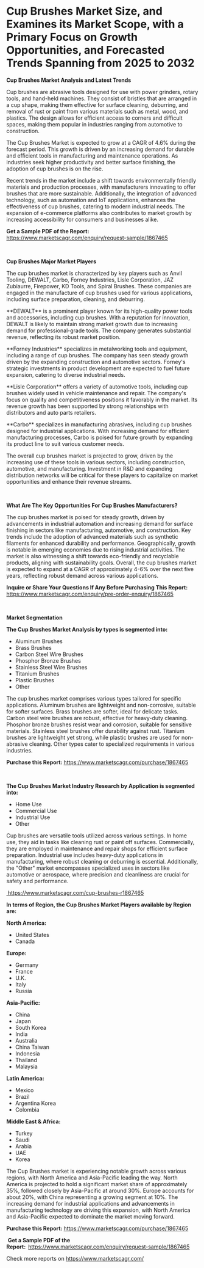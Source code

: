 <p><h1>Cup Brushes Market Size, and Examines its Market Scope, with a Primary Focus on Growth Opportunities, and Forecasted Trends Spanning from 2025 to 2032</h1></p><p><strong>Cup Brushes Market Analysis and Latest Trends</strong></p>
<p><p>Cup brushes are abrasive tools designed for use with power grinders, rotary tools, and hand-held machines. They consist of bristles that are arranged in a cup shape, making them effective for surface cleaning, deburring, and removal of rust or paint from various materials such as metal, wood, and plastics. The design allows for efficient access to corners and difficult spaces, making them popular in industries ranging from automotive to construction.</p><p>The Cup Brushes Market is expected to grow at a CAGR of 4.6% during the forecast period. This growth is driven by an increasing demand for durable and efficient tools in manufacturing and maintenance operations. As industries seek higher productivity and better surface finishing, the adoption of cup brushes is on the rise. </p><p>Recent trends in the market include a shift towards environmentally friendly materials and production processes, with manufacturers innovating to offer brushes that are more sustainable. Additionally, the integration of advanced technology, such as automation and IoT applications, enhances the effectiveness of cup brushes, catering to modern industrial needs. The expansion of e-commerce platforms also contributes to market growth by increasing accessibility for consumers and businesses alike.</p></p>
<p><strong>Get a Sample PDF of the Report:&nbsp;</strong> <a href="https://www.marketscagr.com/enquiry/request-sample/1867465?utm_campaign=2320&utm_medium=2&utm_source=Github&utm_content=ia&utm_term=07022025&utm_id=cup-brushes">https://www.marketscagr.com/enquiry/request-sample/1867465</a></p>
<p>&nbsp;</p>
<p><strong>Cup Brushes Major Market Players</strong></p>
<p><p>The cup brushes market is characterized by key players such as Anvil Tooling, DEWALT, Carbo, Forney Industries, Lisle Corporation, JAZ Zubiaurre, Firepower, KD Tools, and Spiral Brushes. These companies are engaged in the manufacture of cup brushes used for various applications, including surface preparation, cleaning, and deburring.</p><p>**DEWALT** is a prominent player known for its high-quality power tools and accessories, including cup brushes. With a reputation for innovation, DEWALT is likely to maintain strong market growth due to increasing demand for professional-grade tools. The company generates substantial revenue, reflecting its robust market position.</p><p>**Forney Industries** specializes in metalworking tools and equipment, including a range of cup brushes. The company has seen steady growth driven by the expanding construction and automotive sectors. Forney's strategic investments in product development are expected to fuel future expansion, catering to diverse industrial needs.</p><p>**Lisle Corporation** offers a variety of automotive tools, including cup brushes widely used in vehicle maintenance and repair. The company's focus on quality and competitiveness positions it favorably in the market. Its revenue growth has been supported by strong relationships with distributors and auto parts retailers.</p><p>**Carbo** specializes in manufacturing abrasives, including cup brushes designed for industrial applications. With increasing demand for efficient manufacturing processes, Carbo is poised for future growth by expanding its product line to suit various customer needs.</p><p>The overall cup brushes market is projected to grow, driven by the increasing use of these tools in various sectors, including construction, automotive, and manufacturing. Investment in R&D and expanding distribution networks will be critical for these players to capitalize on market opportunities and enhance their revenue streams.</p></p>
<p>&nbsp;</p>
<p><strong>What Are The Key Opportunities For Cup Brushes Manufacturers?</strong></p>
<p><p>The cup brushes market is poised for steady growth, driven by advancements in industrial automation and increasing demand for surface finishing in sectors like manufacturing, automotive, and construction. Key trends include the adoption of advanced materials such as synthetic filaments for enhanced durability and performance. Geographically, growth is notable in emerging economies due to rising industrial activities. The market is also witnessing a shift towards eco-friendly and recyclable products, aligning with sustainability goals. Overall, the cup brushes market is expected to expand at a CAGR of approximately 4-6% over the next five years, reflecting robust demand across various applications.</p></p>
<p><strong>Inquire or Share Your Questions If Any Before Purchasing This Report:</strong> <a href="https://www.marketscagr.com/enquiry/pre-order-enquiry/1867465?utm_campaign=2320&utm_medium=2&utm_source=Github&utm_content=ia&utm_term=07022025&utm_id=cup-brushes">https://www.marketscagr.com/enquiry/pre-order-enquiry/1867465</a></p>
<p>&nbsp;</p>
<p><strong>Market Segmentation</strong></p>
<p><strong>The Cup Brushes Market Analysis by types is segmented into:</strong></p>
<p><ul><li>Aluminum Brushes</li><li>Brass Brushes</li><li>Carbon Steel Wire Brushes</li><li>Phosphor Bronze Brushes</li><li>Stainless Steel Wire Brushes</li><li>Titanium Brushes</li><li>Plastic Brushes</li><li>Other</li></ul></p>
<p><p>The cup brushes market comprises various types tailored for specific applications. Aluminum brushes are lightweight and non-corrosive, suitable for softer surfaces. Brass brushes are softer, ideal for delicate tasks. Carbon steel wire brushes are robust, effective for heavy-duty cleaning. Phosphor bronze brushes resist wear and corrosion, suitable for sensitive materials. Stainless steel brushes offer durability against rust. Titanium brushes are lightweight yet strong, while plastic brushes are used for non-abrasive cleaning. Other types cater to specialized requirements in various industries.</p></p>
<p><strong>Purchase this Report:&nbsp;</strong><a href="https://www.marketscagr.com/purchase/1867465?utm_campaign=2320&utm_medium=2&utm_source=Github&utm_content=ia&utm_term=07022025&utm_id=cup-brushes">https://www.marketscagr.com/purchase/1867465</a></p>
<p>&nbsp;</p>
<p><strong>The Cup Brushes Market Industry Research by Application is segmented into:</strong></p>
<p><ul><li>Home Use</li><li>Commercial Use</li><li>Industrial Use</li><li>Other</li></ul></p>
<p><p>Cup brushes are versatile tools utilized across various settings. In home use, they aid in tasks like cleaning rust or paint off surfaces. Commercially, they are employed in maintenance and repair shops for efficient surface preparation. Industrial use includes heavy-duty applications in manufacturing, where robust cleaning or deburring is essential. Additionally, the "Other" market encompasses specialized uses in sectors like automotive or aerospace, where precision and cleanliness are crucial for safety and performance.</p></p>
<p><a href="https://www.marketscagr.com/cup-brushes-r1867465?utm_campaign=2320&utm_medium=2&utm_source=Github&utm_content=ia&utm_term=07022025&utm_id=cup-brushes">&nbsp;https://www.marketscagr.com/cup-brushes-r1867465</a></p>
<p><strong>In terms of Region, the Cup Brushes Market Players available by Region are:</strong></p>
<p>
    <p> <strong> North America: </strong>
        <ul>
            <li>United States</li>
            <li>Canada</li>
        </ul>
        </p> 
    <p> <strong> Europe: </strong>
        <ul>
            <li>Germany</li>
            <li>France</li>
            <li>U.K.</li>
            <li>Italy</li>
            <li>Russia</li>
        </ul>
        </p> 
    <p> <strong> Asia-Pacific: </strong>
        <ul>
            <li>China</li>
            <li>Japan</li>
            <li>South Korea</li>
            <li>India</li>
            <li>Australia</li>
            <li>China Taiwan</li>
            <li>Indonesia</li>
            <li>Thailand</li>
            <li>Malaysia</li>
        </ul>
        </p> 
    <p> <strong> Latin America: </strong>
        <ul>
            <li>Mexico</li>
            <li>Brazil</li>
            <li>Argentina Korea</li>
            <li>Colombia</li>
        </ul>
        </p> 
    <p> <strong> Middle East & Africa: </strong>
        <ul>
            <li>Turkey</li>
            <li>Saudi</li>
            <li>Arabia</li>
            <li>UAE</li>
            <li>Korea</li>
        </ul>
    </p>
    </p>
<p><p>The Cup Brushes market is experiencing notable growth across various regions, with North America and Asia-Pacific leading the way. North America is projected to hold a significant market share of approximately 35%, followed closely by Asia-Pacific at around 30%. Europe accounts for about 20%, with China representing a growing segment at 10%. The increasing demand for industrial applications and advancements in manufacturing technology are driving this expansion, with North America and Asia-Pacific expected to dominate the market moving forward.</p></p>
<p><strong>Purchase this Report: </strong><a href="https://www.marketscagr.com/purchase/1867465?utm_campaign=2320&utm_medium=2&utm_source=Github&utm_content=ia&utm_term=07022025&utm_id=cup-brushes">https://www.marketscagr.com/purchase/1867465</a></p>
<p>&nbsp;<strong>Get a Sample PDF of the Report:&nbsp;&nbsp;</strong><a href="https://www.marketscagr.com/enquiry/request-sample/1867465?utm_campaign=2320&utm_medium=2&utm_source=Github&utm_content=ia&utm_term=07022025&utm_id=cup-brushes">https://www.marketscagr.com/enquiry/request-sample/1867465</a></p>
<p><strong></strong></p>
<p>Check more reports on <a href="https://www.marketscagr.com/?utm_campaign=2320&utm_medium=2&utm_source=Github&utm_content=ia&utm_term=07022025&utm_id=cup-brushes">https://www.marketscagr.com/</a></p>